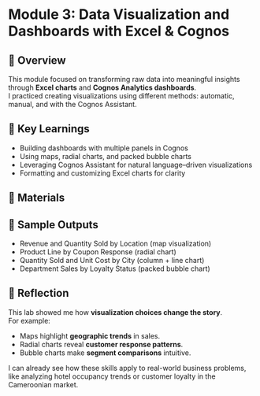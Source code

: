 # Module 3: Data Visualization and Dashboards with Excel & Cognos

## 📖 Overview
This module focused on transforming raw data into meaningful insights through **Excel charts** and **Cognos Analytics dashboards**.  
I practiced creating visualizations using different methods: automatic, manual, and with the Cognos Assistant.

## 🎯 Key Learnings
- Building dashboards with multiple panels in Cognos
- Using maps, radial charts, and packed bubble charts
- Leveraging Cognos Assistant for natural language–driven visualizations
- Formatting and customizing Excel charts for clarity

## 📂 Materials

## 📸 Sample Outputs
- Revenue and Quantity Sold by Location (map visualization)
- Product Line by Coupon Response (radial chart)
- Quantity Sold and Unit Cost by City (column + line chart)
- Department Sales by Loyalty Status (packed bubble chart)

## 📝 Reflection
This lab showed me how **visualization choices change the story**.  
For example:
- Maps highlight **geographic trends** in sales.  
- Radial charts reveal **customer response patterns**.  
- Bubble charts make **segment comparisons** intuitive.  

I can already see how these skills apply to real-world business problems, like analyzing hotel occupancy trends or customer loyalty in the Cameroonian market.